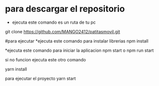 # para descargar el repositorio
* ejecuta este comando es un ruta de tu pc

git clone https://github.com/MANGO2412/patitasmovil.git



#para ejecutar
*ejecuta  este comando para instalar librerias
npm install

*ejecuta este comando para iniciar la aplicacion
npm start o npm run start


si no funcion ejecuta  este otro comando

yarn install

para  ejecutar el proyecto
yarn start
